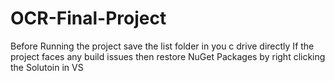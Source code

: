 # OCR-Final-Project

Before Running the project save the list folder in you c drive directly
If the project faces any build issues then restore NuGet Packages by right clicking the Solutoin in VS
